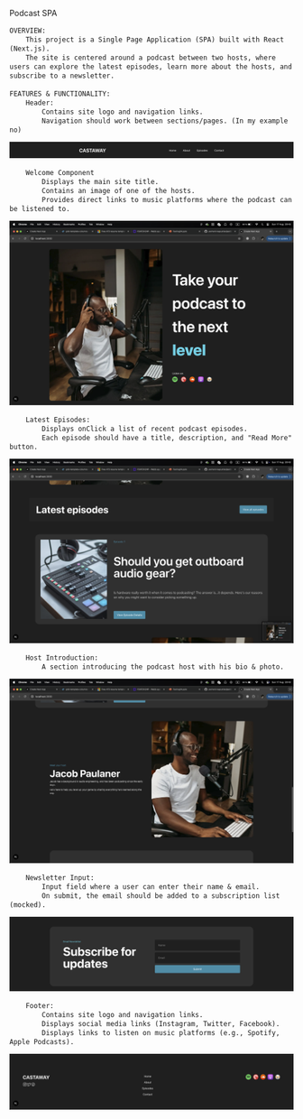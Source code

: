 Podcast SPA

    OVERVIEW: 
        This project is a Single Page Application (SPA) built with React (Next.js).
        The site is centered around a podcast between two hosts, where users can explore the latest episodes, learn more about the hosts, and subscribe to a newsletter.

    FEATURES & FUNCTIONALITY:
        Header:
            Contains site logo and navigation links.
            Navigation should work between sections/pages. (In my example no)
![Header](./public/readme/header.png)

        Welcome Component
            Displays the main site title.  
            Contains an image of one of the hosts.  
            Provides direct links to music platforms where the podcast can be listened to.
![Welcome Component](./public/readme/welcomeComponet.png)

        Latest Episodes:
            Displays onClick a list of recent podcast episodes.
            Each episode should have a title, description, and "Read More" button.
![Latest Episodes](./public/readme/latestEpisodes.png)

        Host Introduction:
            A section introducing the podcast host with his bio & photo.
![Host Introduction](./public/readme/hostIntroduction.png)

        Newsletter Input:
            Input field where a user can enter their name & email.
            On submit, the email should be added to a subscription list (mocked).
![Newsletter Input](./public/readme/newsletterInput.png)

        Footer:
            Contains site logo and navigation links.
            Displays social media links (Instagram, Twitter, Facebook).
            Displays links to listen on music platforms (e.g., Spotify, Apple Podcasts).
![Footer](./public/readme/footer.png)